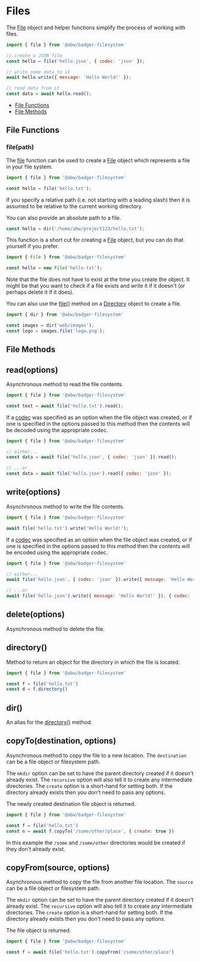 # Files

The [File](class/src/File.js~File) object and helper functions
simplify the process of working with files.

```js
import { file } from '@abw/badger-filesystem'

// create a JSON file
const hello = file('hello.json', { codec: 'json' });

// write some data to it
await hello.write({ message: 'Hello World!' });

// read data from it
const data = await hello.read();
```

- [File Functions](#file-functions)
- [File Methods](#file-methods)

## File Functions

### file(path)

The [file](function#static-function-file) function can be used to create a
[File](class/src/File.js~File) object which represents a file in your file
system.

```js
import { file } from '@abw/badger-filesystem'

const hello = file('hello.txt');
```

If you specify a relative path (i.e. not starting with a leading slash) then
it is assumed to be relative to the current working directory.

You can also provide an absolute path to a file.

```js
const hello = dir('/home/abw/project123/hello.txt');
```

This function is a short cut for creating a
[File](class/src/File.js~File) object, but you can do
that yourself if you prefer.

```js
import { File } from '@abw/badger-filesystem'

const hello = new File('hello.txt');
```

Note that the file does not have to exist at the time you create the
object.  It might be that you want to check if a file exists and write
it if it doesn't (or perhaps delete it if it does).

You can also use the [file()](class/src/Directory.js~Directory#instance-method-file)
method on a [Directory](class/src/Directory.js~Directory) object to create
a file.

```js
import { dir } from '@abw/badger-filesystem'

const images = dir('web/images');
const logo = images.file('logo.png');
```

## File Methods

## read(options)

Asynchronous method to read the file contents.

```js
import { file } from '@abw/badger-filesystem'

const text = await file('hello.txt').read();
```

If a [codec](manual/codecs.html) was specified as an option when the file
object was created, or if one is specified in the options passed to this
method then the contents will be decoded using the appropriate codec.

```js
import { file } from '@abw/badger-filesystem'

// either...
const data = await file('hello.json', { codec: 'json' }).read();

// ...or
const data = await file('hello.json').read({ codec: 'json' });
```

## write(options)

Asynchronous method to write the file contents.

```js
import { file } from '@abw/badger-filesystem'

await file('hello.txt').write('Hello World!');
```

If a [codec](manual/codecs.html) was specified as an option when the file
object was created, or if one is specified in the options passed to this
method then the contents will be encoded using the appropriate codec.

```js
import { file } from '@abw/badger-filesystem'

// either...
await file('hello.json', { codec: 'json' }).write({ message: 'Hello World!' });

// ...or
await file('hello.json').write({ message: 'Hello World!' }), { codec: 'json' });
```

## delete(options)

Asynchronous method to delete the file.

## directory()

Method to return an object for the directory in which the file is located.

```js
import { file } from '@abw/badger-filesystem'

const f = file('hello.txt')
const d = f.directory()
```

## dir()

An alias for the [directory()](#directory) method.

## copyTo(destination, options)

Asynchronous method to copy the file to a new location.  The `destination`
can be a file object or filesystem path.

The `mkdir` option can be set to have the parent directory created if it
doesn't already exist.  The `recursive` option will also tell it to create
any intermediate directories. The `create` option is a short-hand for setting
both.  If the directory already exists then you don't need to pass any options.

The newly created destination file object is returned.

```js
import { file } from '@abw/badger-filesystem'

const f = file('hello.txt')
const n = await f.copyTo('/some/other/place', { create: true })
```

In this example the `/some` and `/some/other` directories would be created
if they don't already exist.

## copyFrom(source, options)

Asynchronous method to copy the file from another file location.
The `source` can be a file object or filesystem path.

The `mkdir` option can be set to have the parent directory created if it
doesn't already exist.  The `recursive` option will also tell it to create
any intermediate directories. The `create` option is a short-hand for setting
both.  If the directory already exists then you don't need to pass any options.

The file object is returned.

```js
import { file } from '@abw/badger-filesystem'

const f = await file('hello.txt').copyFrom('/some/other/place')
```
